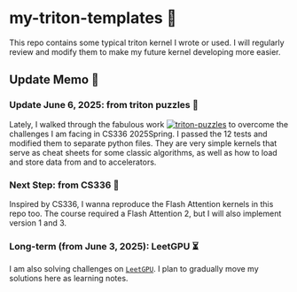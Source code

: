 # my-triton-templates :floppy_disk:
This repo contains some typical triton kernel I wrote or used. I will regularly review and modify them to make my future kernel developing more easier.
## Update Memo :calling:
### Update June 6, 2025: from triton puzzles :gift_heart:
Lately, I walked through the fabulous work [![triton-puzzles](https://badgen.net/badge/Srush/Triton%20Puzzles/blue?icon=github)](https://github.com/srush/Triton-Puzzles/) to overcome the challenges I am facing in CS336 2025Spring. I passed the 12 tests and modified them to separate python files. They are very simple kernels that serve as cheat sheets for some classic algorithms, as well as how to load and store data from and to accelerators. 

### Next Step: from CS336 :rocket:
Inspired by CS336, I wanna reproduce the Flash Attention kernels in this repo too. The course required a Flash Attention 2, but I will also implement version 1 and 3.

### Long-term (from June 3, 2025): LeetGPU :hourglass_flowing_sand:
I am also solving challenges on [`LeetGPU`](https://leetgpu.com/challenges). I plan to gradually move my solutions here as learning notes. 

